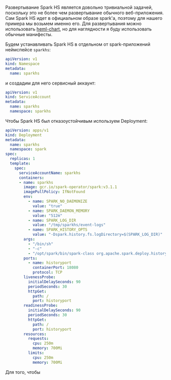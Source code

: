 Развертывание Spark HS является довольно тривиальной задачей, поскольку это не более чем развертывание обычного веб-приложения. Сам Spark HS идет в официальном образе spark'а, поэтому для нашего примера мы возьмем именно его. Для развертывания можно использовать [heml-chart](https://github.com/helm/charts/tree/master/stable/spark-history-server), но для наглядности я буду использовать обычные манифесты.

Будем устанавливать Spark HS в отдельном от spark-приложений неймспейсе `sparkhs`:
```yaml
apiVersion: v1
kind: Namespace
metadata:
  name: sparkhs
```
и создадим для него сервисный аккаунт:
```yaml
apiVersion: v1
kind: ServiceAccount
metadata:
  name: sparkhs
  namespace: sparkhs
```

Чтобы Spark HS был отказоустойчивым используем Deployment:
```yaml
apiVersion: apps/v1
kind: Deployment
metadata:
  name: sparkhs
  namespace: spark
spec:
  replicas: 1
  template:
    spec:
      serviceAccountName: sparkhs
      containers:
      - name: sparkhs
        image: gcr.io/spark-operator/spark:v3.1.1
        imagePullPolicy: IfNotFound
        env:
          - name: SPARK_NO_DAEMONIZE
            value: "true"
          - name: SPARK_DAEMON_MEMORY
            value: "512m"
          - name: SPARK_LOG_DIR
            value: "/tmp/sparkhs/event-logs"
          - name: SPARK_HISTORY_OPTS
            value: "-Dspark.history.fs.logDirectory=$(SPARK_LOG_DIR)"
        args:
          - "/bin/sh"
          - "-c"
          - "/opt/spark/bin/spark-class org.apache.spark.deploy.history.HistoryServer"
        ports:
          - name: historyport
            containerPort: 18080
            protocol: TCP
        livenessProbe:
          initialDelaySeconds: 90
          periodSeconds: 30
          httpGet:
            path: /
            port: historyport
        readinessProbe:
          initialDelaySeconds: 90
          periodSeconds: 30
          httpGet:
            path: /
            port: historyport
        resources:
          requests:
            cpu: 250m
            memory: 700Mi
          limits:
            cpu: 250m
            memory: 700Mi
```
Для того, чтобы 